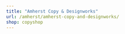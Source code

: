 ```yaml
---
title: "Amherst Copy & Designworks"
url: /amherst/amherst-copy-and-designworks/
shop: copyshop
---
```

